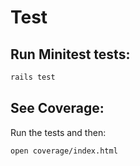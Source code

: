 Test
==
Run Minitest tests:
--
```sh
rails test
```

See Coverage:
--
Run the tests and then:
```sh
open coverage/index.html
```
